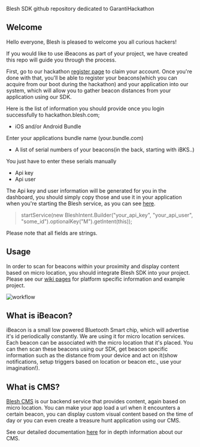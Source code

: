 Blesh SDK github repository dedicated to GarantiHackathon

## Welcome

Hello everyone, Blesh is pleased to welcome you all curious hackers! 

If you would like to use iBeacons as part of your project, we have created this repo will guide you through the process.

First, go to our hackathon [register page](http://hackathon.blesh.com/) to claim your account. Once you're done with that, you'll be able to register your beacons(which you can acquire from our boot during the hackathon) and your application into our system, which will allow you to gather beacon distances from your application using our SDK.

Here is the list of information you should provide once you login successfully to hackathon.blesh.com;

- iOS and/or Android Bundle

Enter your applications bundle name (your.bundle.com)

- A list of serial numbers of your beacons(in the back, starting with iBKS..)

You just have to enter these serials manually 

- Api key
- Api user

The Api key and user information will be generated for you in the dashboard, you should simply copy those and use it in your application when you're starting the Blesh service, as you can see [here]().

> startService(new BleshIntent.Builder("your_api_key", "your_api_user", "some_id").optionalKey("M").getIntent(this));

Please note that all fields are strings.


## Usage

In order to scan for beacons within your proximity and display content based on micro location, you should integrate Blesh SDK into your project. Please see our [wiki pages](https://github.com/bleshinc/GarantiHackathon/wiki) for platform specific information and example project.

![workflow](https://github.com/bleshinc/GarantiHackathon/blob/master/blesh%20sdk%20workflow.png)

## What is iBeacon?

iBeacon is a small low powered Bluetooth Smart chip, which will advertise it's id periodically constantly. We are using it for micro location services. Each beacon can be associated with the micro location that it's placed. You can then scan these beacons using our SDK, get beacon specific information such as the distance from your device and act on it(show notifications, setup triggers based on location or beacon etc., use your imagination!).

## What is CMS?

[Blesh CMS](http://beacon.do/) is our backend service that provides content, again based on micro location. You can make your app load a url when it encounters a certain beacon, you can display custom visual content based on the time of day or you can even create a treasure hunt application using our CMS.

See our detailed documentation [here](https://github.com/bleshinc/GarantiHackathon/blob/master/BleshCMS_intro_eng.pdf) for in depth information about our CMS.

